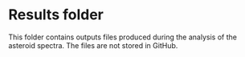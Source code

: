 # Results folder
This folder contains outputs files produced during the analysis of the asteroid spectra. The files are not stored in GitHub.